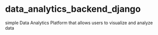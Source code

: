 # data_analytics_backend_django
simple Data Analytics Platform that allows users to visualize and analyze data
